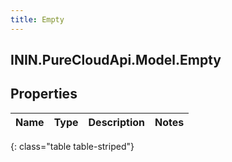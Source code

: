 ```yaml
---
title: Empty
---
```

## ININ.PureCloudApi.Model.Empty

## Properties

|Name | Type | Description | Notes|
|------------ | ------------- | ------------- | -------------|
{: class="table table-striped"}


